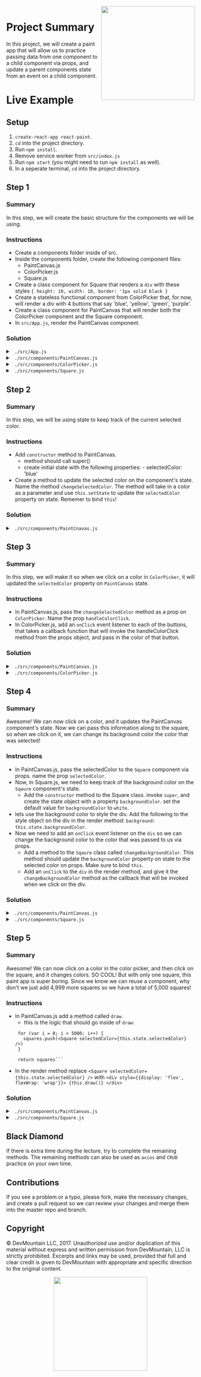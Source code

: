 <img src="https://devmounta.in/img/logowhiteblue.png" width="250" align="right">

# Project Summary

In this project, we will create a paint app that will allow us to practice passing data from one component to a child component via props, and update a parent components state from an event on a child component.

# Live Example

## Setup

1.  `create-react-app react-paint`.
2.  `cd` into the project directory.
3.  Run `npm install`.
4.  Remove service worker from `src/index.js`
5.  Run `npm start` (you might need to run `npm install` as well).
6.  In a seperate terminal, `cd` into the project directory.

## Step 1

### Summary

In this step, we will create the basic structure for the components we will be using.

### Instructions

* Create a components folder inside of src.
* Inside the components folder, create the following component files:
    * PaintCanvas.js
    * ColorPicker.js
    * Square.js
* Create a class component for Square that renders a `div` with these styles `{ height: 10, width: 10, border: '1px solid black }`
* Create a stateless functional component from ColorPicker that, for now, will render a div with 4 buttons that say 'blue', 'yellow', 'green', 'purple'.
* Create a class component for PaintCanvas that will render both the ColorPicker component and the Square component.
* In `src/App.js`, render the PaintCanvas component.

### Solution

<details>

<summary> <code> ./src/App.js </code> </summary>

```js
import React, { Component } from 'react';

import PaintCanvas from './components/PaintCanvas'

class App extends Component {
  render() {
    return (
      <div>
        <PaintCanvas />
      </div>
    );
  }
}

export default App;
}
```

</details>

<details>

<summary> <code> ./src/components/PaintCanvas.js </code> </summary>

```js
import React, { Component } from 'react'
import ColorPicker from './ColorPicker'
import Square from './Square'

export default class PaintCanvas extends Component {

  render() {
    return (
      <div>
        <ColorPicker />
        <Square />
      </div>
    )
  }
}
```

</details>

<details>

<summary> <code> ./src/components/ColorPicker.js </code> </summary>

```js
import React from 'react'

export default function ColorPicker(props) {
  return (
    <div>
      <button>blue</button>
      <button>yellow</button>
      <button>green</button>
      <button>purple</button>
    </div>
  )
}
```

</details>

<details>

<summary> <code> ./src/components/Square.js </code> </summary>

```js
import React, { Component } from 'react';

export default class Square extends Component {

  render() {
    return (
      <div style={{
        height: 10, 
        width: 10, 
        border: '1px solid black'
      }}></div>
    )
  }
}
```

</details>

## Step 2

### Summary

In this step, we will be using state to keep track of the current selected color.

### Instructions

* Add `constructor` method to PaintCanvas.
    * method should call super()
    * create initial state with the following properties:
          - selectedColor: 'blue'
* Create a method to update the selected color on the component's state.  Name the method `changeSelectedColor`.  The method will take in a color as a parameter and use `this.setState` to update the `selectedColor` property on state.  Rememer to bind `this`!

### Solution

<details>

<summary> <code> ./src/components/PaintCnavas.js </code> </summary>

```js
import React, { Component } from 'react'
import ColorPicker from './ColorPicker'
import Square from './Square'

export default class PaintCanvas extends Component {
  constructor() {
    super()

    this.state = {
      selectedColor: 'blue'
    }

    this.changeSelectedColor = this.changeSelectedColor.bind(this)
  }

  changeSelectedColor(color) {
    this.setState({
      selectedColor: color
    })
  }

  render() {
    return (
      <div>
        <ColorPicker />
        <Square />
      </div>
    )
  }
}
```

</details>

## Step 3

### Summary

In this step, we will make it so when we click on a color in `ColorPicker`, it will updated the `selectedColor` property on `PaintCanvas` state.

### Instructions

* In PaintCanvas.js, pass the `changeSelectedColor` method as a prop on `ColorPicker`.  Name the prop `handleColorClick`.
* In ColorPicker.js, add an `onClick` event listener to each of the buttons, that takes a callback function that will invoke the handleColorClick method from the props object, and pass in the color of that button. 

### Solution

<details>

<summary> <code> ./src/components/PaintCanvas.js </code> </summary>

```js
import React, { Component } from 'react'
import ColorPicker from './ColorPicker'
import Square from './Square'

export default class PaintCanvas extends Component {
  constructor() {
    super()

    this.state = {
      selectedColor: 'blue'
    }

    this.changeSelectedColor = this.changeSelectedColor.bind(this)
  }

  changeSelectedColor(color) {
    this.setState({
      selectedColor: color
    })
  }

  render() {
    return (
      <div>
        <ColorPicker handleColorClick={this.changeSelectedColor}/>
        <Square />
      </div>
    )
  }
}
```

</details>

<details>

<summary> <code> ./src/components/ColorPicker.js </code> </summary>

```js
import React from 'react'

export default function ColorPicker(props) {
  return (
    <div>
      Color Picker
      <button onClick={() => props.handleColorClick('blue')}>blue</button>
      <button onClick={() => props.handleColorClick('yellow')}>yellow</button>
      <button onClick={() => props.handleColorClick('green')}>green</button>
      <button onClick={() => props.handleColorClick('purple')}>purple</button>
    </div>
  )
}
```

</details>

## Step 4

### Summary

Awesome!  We can now click on a color, and it updates the PaintCanvas component's state.  Now we can pass this information along to the square, so when we click on it, we can change its background color the color that was selected!

### Instructions

* In PaintCanvas.js, pass the selectedColor to the `Square` component via props.  name the prop `selectedColor`.
* Now, in Square.js, we need to keep track of the background color on the `Sqaure` component's state.
   * Add the `constructor` method to the Square class.  invoke `super`, and create the state object with a property `backgroundColor`.  set the default value for `backgroundColor` to `white`.
* lets use the background color to style the div.  Add the following to the style object on the div in the render method: `background: this.state.backgroundColor`.
* Now we need to add an `onClick` event listener on the `div` so we can change the background color to the color that was passed to us via props.  
   * Add a method to the `Sqaure` class called `changeBackgroundColor`.  This method should update the `backgroundColor` property on state to the selected color on props. Make sure to bind `this`.
   * Add an `onClick` to the `div` in the render method, and give it the `changeBackgroundColor` method as the callback that will be invoked when we click on the div.

### Solution

<details>

<summary> <code> ./src/components/PaintCanvas.js </code> </summary>

```js
import React, { Component } from 'react'
import ColorPicker from './ColorPicker'
import Square from './Square'

export default class PaintCanvas extends Component {
  constructor() {
    super()

    this.state = {
      selectedColor: 'blue'
    }

    this.changeSelectedColor = this.changeSelectedColor.bind(this)
  }

  changeSelectedColor(color) {
    this.setState({
      selectedColor: color
    })
  }

  render() {
    return (
      <div>
        <ColorPicker handleColorClick={this.changeSelectedColor}/>
        <Square selectedColor={this.state.selectedColor}/>
      </div>
    )
  }
}
```

</details>

<details>

<summary> <code> ./src/components/Square.js </code> </summary>

```js
import React, { Component } from 'react';

export default class Square extends Component {
  constructor() {
    super()

    this.state = {
      backgroundColor: 'white'
    }

    this.changeBackgroundColor = this.changeBackgroundColor.bind(this)
  }
  changeBackgroundColor() {
    this.setState({
      backgroundColor: this.props.selectedColor
    })
  }

  render() {
    return (
      <div style={{
        height: 10, 
        width: 10, 
        border: '1px solid black',
        background: this.state.backgroundColor
      }} onClick={this.changeBackgroundColor}></div>
    )
  }
}
```

</details>

## Step 5

### Summary

Awesome!  We can now click on a color in the color picker, and then click on the square, and it changes colors.  SO COOL!  But with only one square, this paint app is super boring.  Since we know we can reuse a component, why don't we just add 4,999 more squares so we have a total of 5,000 squares!

### Instructions

* In PaintCanvas.js add a method called `draw`.
   * this is the logic that should go inside of `draw`:
   ```let squares = []
    for (var i = 0; i < 5000; i++) {
      squares.push(<Square selectedColor={this.state.selectedColor} />)
    }

    return squares```
* In the render method replace `<Square selectedColor={this.state.selectedColor} />` with ```<div style={{display: 'flex', flexWrap: 'wrap'}}>
         {this.draw()}
        </div>```

### Solution

<details>

<summary> <code> ./src/components/PaintCanvas.js </code> </summary>

```js
import React, { Component } from 'react'
import ColorPicker from './ColorPicker'
import Square from './Square'

export default class PaintCanvas extends Component {
  constructor() {
    super()

    this.state = {
      selectedColor: 'blue'
    }

    this.changeSelectedColor = this.changeSelectedColor.bind(this)
  }

  changeSelectedColor(color) {
    this.setState({
      selectedColor: color
    })
  }

  draw() {
    let squares = []
    for (var i = 0; i < 5000; i++) {
      squares.push(<Square selectedColor={this.state.selectedColor} />)
    }

    return squares
  }

  render() {
    return (
      <div>
        <ColorPicker handleColorClick={this.changeSelectedColor}/>
        <div style={{display: 'flex', flexWrap: 'wrap'}}>
         {this.draw()}
        </div>
      </div>
    )
  }
}
```

</details>

<details>

<summary> <code> ./src/components/Square.js </code> </summary>

```js
import React, { Component } from 'react';

export default class Square extends Component {
  constructor() {
    super()

    this.state = {
      backgroundColor: 'white'
    }

    this.changeBackgroundColor = this.changeBackgroundColor.bind(this)
  }
  changeBackgroundColor() {
    this.setState({
      backgroundColor: this.props.selectedColor
    })
  }

  render() {
    return (
      <div style={{
        height: 10, 
        width: 10, 
        border: '1px solid black',
        background: this.state.backgroundColor
      }} onClick={this.changeBackgroundColor}></div>
    )
  }
}
```

</details>

## Black Diamond

If there is extra time during the lecture, try to complete the remaining methods. The remaining methods can also be used as `axios` and `CRUD` practice on your own time.

## Contributions

If you see a problem or a typo, please fork, make the necessary changes, and create a pull request so we can review your changes and merge them into the master repo and branch.

## Copyright

© DevMountain LLC, 2017. Unauthorized use and/or duplication of this material without express and written permission from DevMountain, LLC is strictly prohibited. Excerpts and links may be used, provided that full and clear credit is given to DevMountain with appropriate and specific direction to the original content.

<p align="center">
<img src="https://devmounta.in/img/logowhiteblue.png" width="250">
</p>
